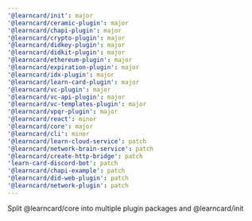 ```yaml
---
'@learncard/init': major
'@learncard/ceramic-plugin': major
'@learncard/chapi-plugin': major
'@learncard/crypto-plugin': major
'@learncard/didkey-plugin': major
'@learncard/didkit-plugin': major
'@learncard/ethereum-plugin': major
'@learncard/expiration-plugin': major
'@learncard/idx-plugin': major
'@learncard/learn-card-plugin': major
'@learncard/vc-plugin': major
'@learncard/vc-api-plugin': major
'@learncard/vc-templates-plugin': major
'@learncard/vpqr-plugin': major
'@learncard/react': minor
'@learncard/core': major
'@learncard/cli': minor
'@learncard/learn-cloud-service': patch
'@learncard/network-brain-service': patch
'@learncard/create-http-bridge': patch
'learn-card-discord-bot': patch
'@learncard/chapi-example': patch
'@learncard/did-web-plugin': patch
'@learncard/network-plugin': patch
---
```


Split @learncard/core into multiple plugin packages and @learncard/init

